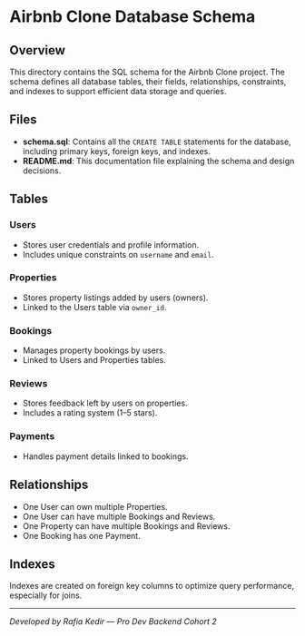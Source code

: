 # Airbnb Clone Database Schema

## Overview

This directory contains the SQL schema for the Airbnb Clone project. The schema defines all database tables, their fields, relationships, constraints, and indexes to support efficient data storage and queries.

## Files

- **schema.sql**: Contains all the `CREATE TABLE` statements for the database, including primary keys, foreign keys, and indexes.
- **README.md**: This documentation file explaining the schema and design decisions.

## Tables

### Users

- Stores user credentials and profile information.
- Includes unique constraints on `username` and `email`.

### Properties

- Stores property listings added by users (owners).
- Linked to the Users table via `owner_id`.

### Bookings

- Manages property bookings by users.
- Linked to Users and Properties tables.

### Reviews

- Stores feedback left by users on properties.
- Includes a rating system (1–5 stars).

### Payments

- Handles payment details linked to bookings.

## Relationships

- One User can own multiple Properties.
- One User can have multiple Bookings and Reviews.
- One Property can have multiple Bookings and Reviews.
- One Booking has one Payment.

## Indexes

Indexes are created on foreign key columns to optimize query performance, especially for joins.

---

*Developed by Rafia Kedir — Pro Dev Backend Cohort 2*
